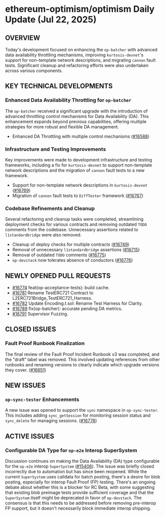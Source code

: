 # ethereum-optimism/optimism Daily Update (Jul 22, 2025)
## OVERVIEW 
Today's development focused on enhancing the `op-batcher` with advanced data availability throttling mechanisms, improving `kurtosis-devnet`'s support for non-template network descriptions, and migrating `cannon` fault tests. Significant cleanup and refactoring efforts were also undertaken across various components.

## KEY TECHNICAL DEVELOPMENTS

### Enhanced Data Availability Throttling for `op-batcher`
The `op-batcher` received a significant upgrade with the introduction of advanced throttling control mechanisms for Data Availability (DA). This enhancement expands beyond previous capabilities, offering multiple strategies for more robust and flexible DA management.
- Enhanced DA Throttling with multiple control mechanisms ([#16588](https://github.com/ethereum-optimism/optimism/pull/16588))

### Infrastructure and Testing Improvements
Key improvements were made to development infrastructure and testing frameworks, including a fix for `kurtosis-devnet` to support non-template network descriptions and the migration of `cannon` fault tests to a new framework.
- Support for non-template network descriptions in `kurtosis-devnet` ([#16769](https://github.com/ethereum-optimism/optimism/pull/16769))
- Migration of `cannon` fault tests to `DiffTester` framework ([#16767](https://github.com/ethereum-optimism/optimism/pull/16767))

### Codebase Refinements and Cleanup
Several refactoring and cleanup tasks were completed, streamlining deployment checks for various contracts and removing outdated `TODO` comments from the codebase. Unnecessary assertions related to `l1standardbridge` were also removed.
- Cleanup of deploy checks for multiple contracts ([#16749](https://github.com/ethereum-optimism/optimism/pull/16749))
- Removal of unnecessary `l1standardbridge` assertions ([#16715](https://github.com/ethereum-optimism/optimism/pull/16715))
- Removal of outdated `TODO` comments ([#16775](https://github.com/ethereum-optimism/optimism/pull/16775))
- `op-devstack` now tolerates absence of conductors ([#16776](https://github.com/ethereum-optimism/optimism/pull/16776))

## NEWLY OPENED PULL REQUESTS
- [#16774](https://github.com/ethereum-optimism/optimism/pull/16774) feat(op-acceptance-tests): build cache.
- [#16781](https://github.com/ethereum-optimism/optimism/pull/16781) Rename TestERC721 Contract to L2ERC721Bridge_TestERC721_Harness.
- [#16782](https://github.com/ethereum-optimism/optimism/pull/16782) Update Encoding.t.sol: Rename Test Harness for Clarity.
- [#16789](https://github.com/ethereum-optimism/optimism/pull/16789) fix(op-batcher): accurate pending DA metrics.
- [#16791](https://github.com/ethereum-optimism/optimism/pull/16791) Supervisor Fuzzing.

## CLOSED ISSUES

### Fault Proof Runbook Finalization
The final review of the Fault Proof Incident Runbook v3 was completed, and the "draft" label was removed. This involved updating references from other runbooks and renaming versions to clearly indicate which upgrade versions they cover. ([#16651](https://github.com/ethereum-optimism/optimism/issues/16651))

## NEW ISSUES

### `op-sync-tester` Enhancements
A new issue was opened to support the `sync` namespace in `op-sync-tester`. This includes adding `sync_getSession` for monitoring session status and `sync_delete` for managing sessions. ([#16778](https://github.com/ethereum-optimism/optimism/issues/16778))

## ACTIVE ISSUES

### Configurable DA Type for `op-e2e` Interop SuperSystem
Discussion continues on making the Data Availability (DA) type configurable for the `op-e2e` interop `SuperSystem` ([#15406](https://github.com/ethereum-optimism/optimism/issues/15406)). The issue was briefly closed incorrectly due to automation but has since been reopened. While the current `SuperSystem` uses calldata for batch posting, there's a desire for blob posting, especially for interop Fault Proof (FP) testing. There's an ongoing debate about whether this is a blocker for RC Beta, with some suggesting that existing blob preimage tests provide sufficient coverage and that the `SuperSystem` itself might be deprecated in favor of `op-devstack`. The consensus is that this needs to be addressed before removing pre-interop FP support, but it doesn't necessarily block immediate interop shipping.